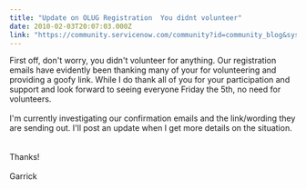 ```yaml
---
title: "Update on OLUG Registration  You didnt volunteer"
date: 2010-02-03T20:07:03.000Z
link: "https://community.servicenow.com/community?id=community_blog&sys_id=019ceae1dbd0dbc01dcaf3231f9619e3"
---
```

<p>First off, don't worry, you didn't volunteer for anything. Our registration emails have evidently been thanking many of your for volunteering and providing a goofy link. While I do thank all of you for your participation and support and look forward to seeing everyone Friday the 5th, no need for volunteers. <br /><br />I'm currently investigating our confirmation emails and the link/wording they are sending out. I'll post an update when I get more details on the situation.<br /><br /><br />Thanks!<br /><br />Garrick</p>